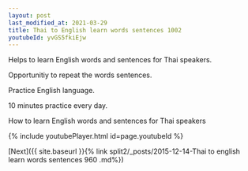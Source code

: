 ```yaml
---
layout: post
last_modified_at: 2021-03-29
title: Thai to English learn words sentences 1002 
youtubeId: yvGS5fkiEjw
---
```

 
 
Helps to learn English words and sentences for Thai speakers.

Opportunitiy to repeat the words sentences. 

Practice English language. 
 
10 minutes practice every day. 
 
How to learn English words and sentences for Thai speakers 
 
{% include youtubePlayer.html id=page.youtubeId %}
 
 
[Next]({{ site.baseurl }}{% link  split2/_posts/2015-12-14-Thai to english learn words sentences 960 .md%})
 
